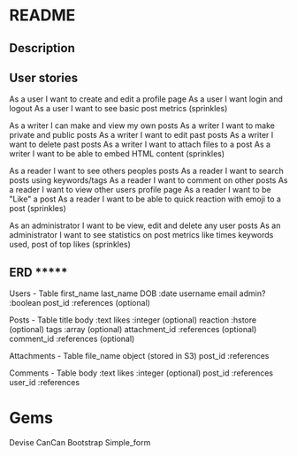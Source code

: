 # README

## Description



## User stories

As a user I want to create and edit a profile page
As a user I want login and logout
As a user I want to see basic post metrics (sprinkles)

As a writer I can make and view my own posts
As a writer I want to make private and public posts
As a writer I want to edit past posts
As a writer I want to delete past posts
As a writer I want to attach files to a post
As a writer I want to be able to embed HTML content (sprinkles)

As a reader I want to see others peoples posts
As a reader I want to search posts using keywords/tags
As a reader I want to comment on other posts
As a reader I want to view other users profile page
As a reader I want to be "Like" a post
As a reader I want to be able to quick reaction with emoji to a post (sprinkles)

As an administrator I want to be view, edit and delete any user posts
As an administrator I want to see statistics on post metrics like times keywords used, post of top likes (sprinkles)

## ERD *****

Users - Table
first_name 
last_name
DOB :date
username
email
admin? :boolean
post_id :references (optional)

Posts - Table
title
body :text
likes :integer (optional)
reaction :hstore (optional)
tags :array (optional)
attachment_id :references (optional)
comment_id :references (optional)

Attachments - Table
file_name
object (stored in S3)
post_id :references

Comments - Table
body :text
likes :integer (optional)
post_id :references
user_id :references

# Gems

Devise
CanCan
Bootstrap
Simple_form 